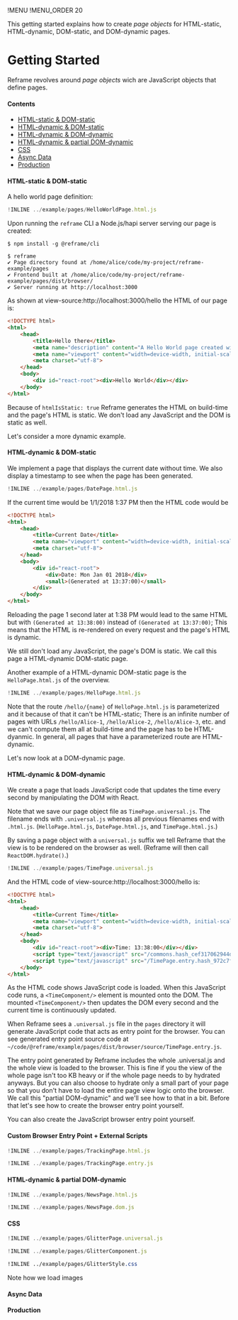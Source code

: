 !MENU
!MENU_ORDER 20

This getting started explains how to create *page objects* for
HTML-static, HTML-dynamic, DOM-static, and DOM-dynamic pages.

# Getting Started

Reframe revolves around *page objects* wich are JavaScript objects that define pages.

#### Contents

 - [HTML-static & DOM-static](#html-static-dom-static)
 - [HTML-dynamic & DOM-static](#html-dynamic-dom-static)
 - [HTML-dynamic & DOM-dynamic](#html-dynamic-dom-static)
 - [HTML-dynamic & partial DOM-dynamic](#html-dynamic-partial-dom-dynamic)
 - [CSS](#css)
 - [Async Data](#async-data)
 - [Production](#production)


#### HTML-static & DOM-static

A hello world page definition:

~~~js
!INLINE ../example/pages/HelloWorldPage.html.js
~~~

Upon running the `reframe` CLI a Node.js/hapi server serving our page is created:

~~~shell
$ npm install -g @reframe/cli
~~~

~~~shell
$ reframe
✔ Page directory found at /home/alice/code/my-project/reframe-example/pages
✔ Frontend built at /home/alice/code/my-project/reframe-example/pages/dist/browser/
✔ Server running at http://localhost:3000
~~~

As shown at view-source:http://localhost:3000/hello the HTML of our page is:

~~~html
<!DOCTYPE html>
<html>
    <head>
        <title>Hello there</title>
        <meta name="description" content="A Hello World page created with Reframe.">
        <meta name="viewport" content="width=device-width, initial-scale=1, maximum-scale=1">
        <meta charset="utf-8">
    </head>
    <body>
        <div id="react-root"><div>Hello World</div></div>
    </body>
</html>
~~~

Because of `htmlIsStatic: true` Reframe generates the HTML on build-time and the page's HTML is static.
We don't load any JavaScript and the DOM is static as well.


Let's consider a more dynamic example.

#### HTML-dynamic & DOM-static

We implement a page that displays the current date without time.
We also display a timestamp to see when the page has been generated.

~~~js
!INLINE ../example/pages/DatePage.html.js
~~~

If the current time would be 1/1/2018 1:37 PM then the HTML code would be

~~~html
<!DOCTYPE html>
<html>
    <head>
        <title>Current Date</title>
        <meta name="viewport" content="width=device-width, initial-scale=1, maximum-scale=1">
        <meta charset="utf-8">
    </head>
    <body>
        <div id="react-root">
            <div>Date: Mon Jan 01 2018</div>
            <small>(Generated at 13:37:00)</small>
        </div>
    </body>
</html>
~~~

Reloading the page 1 second later at 1:38 PM would lead to the same HTML but with `(Generated at 13:38:00)` instead of `(Generated at 13:37:00)`;
This means that the HTML is re-rendered on every request and the page's HTML is dynamic.

We still don't load any JavaScript, the page's DOM is static. We call this page a HTML-dynamic DOM-static page.

Another example of a HTML-dynamic DOM-static page is the `HelloPage.html.js` of the overview.

~~~js
!INLINE ../example/pages/HelloPage.html.js
~~~

Note that the route `/hello/{name}` of `HelloPage.html.js` is parameterized and it because of that it can't be HTML-static; There is an infinite number of pages with URLs `/hello/Alice-1`, `/hello/Alice-2`, `/hello/Alice-3`, etc. and we can't compute them all at build-time and the page has to be HTML-dyanmic.
In general, all pages that have a parameterized route are HTML-dynamic.


Let's now look at a DOM-dynamic page.

#### HTML-dynamic & DOM-dynamic

We create a page that loads JavaScript code that updates the time every second by manipulating the DOM with React.

Note that we save our page object file as `TimePage.universal.js`.
The filename ends with `.universal.js`
whereas all previous filenames end with `.html.js`.
(`HelloPage.html.js`, `DatePage.html.js`, and `TimePage.html.js`.)

By saving a page object with a `universal.js` suffix we tell Reframe that the view is to be rendered on the browser as well.
(Reframe will then call `ReactDOM.hydrate()`.)

~~~js
!INLINE ../example/pages/TimePage.universal.js
~~~

And the HTML code of view-source:http://localhost:3000/hello is:

~~~html
<!DOCTYPE html>
<html>
    <head>
        <title>Current Time</title>
        <meta name="viewport" content="width=device-width, initial-scale=1, maximum-scale=1">
        <meta charset="utf-8">
    </head>
    <body>
        <div id="react-root"><div>Time: 13:38:00</div></div>
        <script type="text/javascript" src="/commons.hash_cef317062944dce98c01.js"></script>
        <script type="text/javascript" src="/TimePage.entry.hash_972c7f760528baca032a.js"></script>
    </body>
</html>
~~~

As the HTML code shows JavaScript code is loaded.
When this JavaScript code runs, a `<TimeComponent/>` element is mounted onto the DOM.
The mounted `<TimeComponent/>` then updates the DOM every second and the current time is continuously updated.

When Reframe sees a `.universal.js` file in the `pages` directory it will generate JavaScript code that acts as entry point for the browser.
You can see generated entry point source code at `~/code/@reframe/example/pages/dist/browser/source/TimePage.entry.js`.

The entry point generated by Reframe includes the whole .universal.js and the whole view is loaded to the browser.
This is fine if you the view of the whole page isn't too KB heavy or if the whole page needs to by hydrated anyways.
But you can also choose to hydrate only a small part of your page so that you don't have to load the entire page view logic onto the browser. We call this "partial DOM-dynamic" and we'll see how to that in a bit. Before that let's see how to create the browser entry point yourself.

You can also create the JavaScript browser entry point yourself.

#### Custom Browser Entry Point + External Scripts

<script async src='https://www.google-analytics.com/analytics.js'></script>

~~~js
!INLINE ../example/pages/TrackingPage.html.js
~~~

~~~js
!INLINE ../example/pages/TrackingPage.entry.js
~~~


#### HTML-dynamic & partial DOM-dynamic

~~~js
!INLINE ../example/pages/NewsPage.html.js
~~~

~~~js
!INLINE ../example/pages/NewsPage.dom.js
~~~

#### CSS

~~~js
!INLINE ../example/pages/GlitterPage.universal.js
~~~

~~~js
!INLINE ../example/pages/GlitterComponent.js
~~~

~~~css
!INLINE ../example/pages/GlitterStyle.css
~~~

Note how we load images

#### Async Data

#### Production
